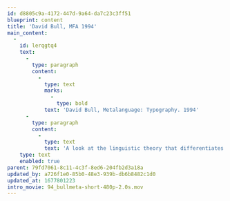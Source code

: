 ```yaml
---
id: d8805c9a-4172-447d-9a64-da7c23c3ff51
blueprint: content
title: 'David Bull, MFA 1994'
main_content:
  -
    id: lerqgtq4
    text:
      -
        type: paragraph
        content:
          -
            type: text
            marks:
              -
                type: bold
            text: 'David Bull, Metalanguage: Typography. 1994'
      -
        type: paragraph
        content:
          -
            type: text
            text: 'A look at the linguistic theory that differentiates between the so-called “object language” and “metalanguage.” The sign system that denotes the “object” of a communication forms the object language. The signs that connote meaning indirectly upon the object communicated belong to the metalanguage. Typography is an inescapable part of that metalanguage: when words (naming objects) are set in type, and texts (ideas) are given formal layouts the typographic forms and structures influence the meaning of their contents. That cloaking of the object language in a typographic metalanguage often is the first perceived expression (i.e., before we read the words), which makes it the more critical that designers pay special attention to these meta-components. Whereas designers are often guilty of applying one visual language (style) to everything they design, or remain ignorant of the interplay of form and content (or audience or purpose) this thesis attempts to make the designer more aware of those meta aspects so all important to benefit the communication rather than distract or confuse.'
    type: text
    enabled: true
parent: 79fd7061-8c11-4c3f-8ed6-204fb2d3a18a
updated_by: a726f1e0-85b0-48e3-939b-db6b8482c1d0
updated_at: 1677801223
intro_movie: 94_bullmeta-short-480p-2.0s.mov
---
```

